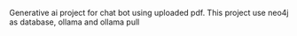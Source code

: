Generative ai project for chat bot using uploaded pdf. This project use neo4j as database, ollama and ollama pull
